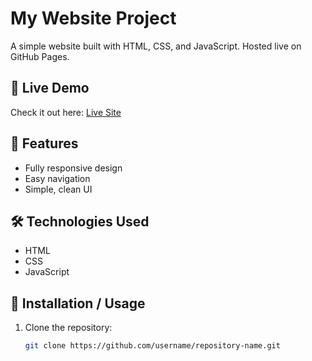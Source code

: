 # My Website Project

A simple website built with HTML, CSS, and JavaScript. Hosted live on GitHub Pages.

## 🔗 Live Demo
Check it out here: [Live Site](https://username.github.io/repository-name/)

## 🚀 Features
- Fully responsive design
- Easy navigation
- Simple, clean UI

## 🛠️ Technologies Used
- HTML
- CSS
- JavaScript

## 📁 Installation / Usage
1. Clone the repository:
   ```bash
   git clone https://github.com/username/repository-name.git
